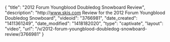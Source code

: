 {
    "title": "2012 Forum Youngblood Doubledog Snowboard Review",
    "description": "http:\/\/www.skis.com Review for the 2012 Forum Youngblood Doubledog Snowboard",
    "videoid": "3766981",
    "date_created": "1411361249",
    "date_modified": "1418182020",
    "type": "captivate",
    "layout": "video",
    "url": "\/v\/2012-forum-youngblood-doubledog-snowboard-review\/3766981"
}